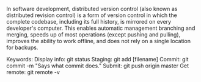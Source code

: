 In software development, distributed version control (also known as distributed revision control) is a form of version control in which the complete codebase, including its full history, is mirrored on every developer's computer. This enables automatic management branching and merging, speeds up of most operations (except pushing and pulling), improves the ability to work offline, and does not rely on a single location for backups.

Keywords:
Display info: git status
Staging: git add [filename]
Commit: git commit -m "Says what commit does."
Submit: git push origin master
Get remote: git remote -v